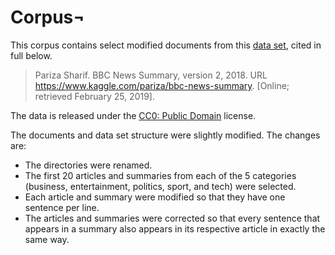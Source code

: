 # Corpus¬

This corpus contains select modified documents from this [data set][1], cited
in full below.

> Pariza Sharif. BBC News Summary, version 2, 2018.
> URL https://www.kaggle.com/pariza/bbc-news-summary.
> [Online; retrieved February 25, 2019].

The data is released under the [CC0: Public Domain][2] license.

The documents and data set structure were slightly modified. The changes are:

* The directories were renamed.
* The first 20 articles and summaries from each of the 5 categories (business,
  entertainment, politics, sport, and tech) were selected.
* Each article and summary were modified so that they have one sentence per
  line.
* The articles and summaries were corrected so that every sentence that
  appears in a summary also appears in its respective article in exactly the
  same way.

[1]: https://www.kaggle.com/pariza/bbc-news-summary
[2]: https://creativecommons.org/publicdomain/zero/1.0/
